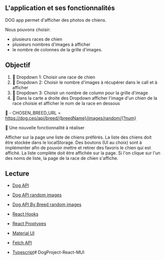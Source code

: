 ## L'application et ses fonctionnalités

DOG app permet d'afficher des photos de chiens.

Nous pouvons choisir:

- plusieurs races de chien
- plusieurs nombres d'images à afficher
- le nombre de colonnes de la grille d'images.

## Objectif

1. 📌 Dropdown 1: Choisir une race de chien
2. 📌 Dropdown 2: Choisir le nombre d'images à récupérer dans le call et à afficher
3. 📌 Dropdown 3: Choisir un nombre de column pour la grille d'image
4. 📌 Dans la carte a droite des Dropdown afficher l'image d'un chien de la race choisie et afficher le nom de la race en dessous

🐶 - CHOSEN_BREED_URL = https://dog.ceo/api/breed/{breedName}/images/random/{?num}

📣 Une nouvelle fonctionnalité à réaliser

Afficher sur la page une liste de chiens préférés.
La liste des chiens doit être stockée dans le localStorage.
Des boutons (UI au choix) sont à implémenter afin de pouvoir mettre et retirer des favoris le chien qui est affiché.
La liste complète doit être affichée sur la page.
Si l'on clique sur l'un des noms de liste, la page de la race de chien s'affiche.

## Lecture

- [Dog API](https://dog.ceo/dog-api/documentation/)
- [Dog API random images](https://dog.ceo/dog-api/documentation/random)
- [Dog API By Breed random images](https://dog.ceo/dog-api/documentation/breed)

- [React Hooks](https://reactjs.org/docs/hooks-intro.html)
- [React Proptypes](https://reactjs.org/docs/typechecking-with-proptypes.html)

- [Material UI](https://mui.com/material-ui/getting-started/overview/)
- [Fetch API](https://developer.mozilla.org/en-US/docs/Web/API/Fetch_API/Using_Fetch)

- [Typescript](https://www.typescriptlang.org/docs/handbook/2/basic-types.html)# DogProject-React-MUI
